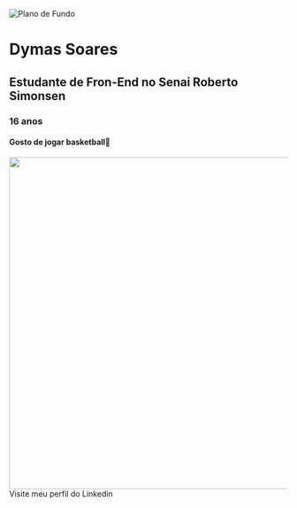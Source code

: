 ![Plano de Fundo](https://th.bing.com/th/id/OIP.tjQcMMoPRdjBc6VBGPzcPQHaCH?w=1917&h=547&rs=1&pid=ImgDetMain)
<h1>Dymas Soares</h1>
<h2>Estudante de Fron-End no Senai Roberto Simonsen</h2>
<h3>16 anos</h3>
<h4>Gosto de jogar basketball🏀</h4>
<img src="https://images.pexels.com/photos/30132254/pexels-photo-30132254.jpeg" weight="900" height="600
<a href="https://www.linkedin.com/in/dymas-pietro-santos-soares-b96651292">Visite meu perfil do Linkedin</a>




